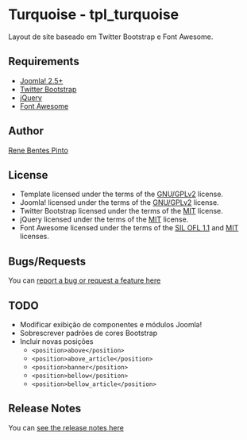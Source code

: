 Turquoise - tpl_turquoise
=============

Layout de site baseado em Twitter Bootstrap e Font Awesome.

Requirements
------------

* [Joomla! 2.5+](http://www.joomla.org)
* [Twitter Bootstrap](http://www.getbootstrap.com)
* [jQuery](http://www.jquery.com)
* [Font Awesome](http://fortawesome.github.io/Font-Awesome/)

Author
------

[Rene Bentes Pinto](http://github.com/renebentes)

License
--------

* Template licensed under the terms of the [GNU/GPLv2](http://www.gnu.org/licenses/gpl-2.0.html) license.
* Joomla! licensed under the terms of the [GNU/GPLv2](http://www.gnu.org/licenses/gpl-2.0.html) license.
* Twitter Bootstrap licensed under the terms of the [MIT](http://opensource.org/licenses/mit-license.html) license.
* jQuery licensed under the terms of the [MIT](http://opensource.org/licenses/mit-license.html) license.
* Font Awesome licensed under the terms of the [SIL OFL 1.1](http://scripts.sil.org/OFL) and [MIT](http://opensource.org/licenses/mit-license.html) licenses.


Bugs/Requests
-------------

You can [report a bug or request a feature here](http://github.com/renebentes/turquoise/issues)

TODO
----
* Modificar exibição de componentes e módulos Joomla!
* Sobrescrever padrões de cores Bootstrap
* Incluir novas posições
  * `<position>above</position>`
  * `<position>above_article</position>`
  * `<position>banner</position>`
  * `<position>bellow</position>`
  * `<position>bellow_article</position>`

Release Notes
-------------

You can [see the release notes here](http://github.com/renebentes/turquoise/blob/master/CHANGELOG.md)
